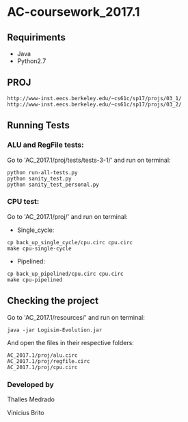 # AC-coursework_2017.1
## Requiriments
- Java
- Python2.7
## PROJ
```
http://www-inst.eecs.berkeley.edu/~cs61c/sp17/projs/03_1/
http://www-inst.eecs.berkeley.edu/~cs61c/sp17/projs/03_2/
```
## Running Tests
### ALU and RegFile tests:
Go to 'AC_2017.1/proj/tests/tests-3-1/' and run on terminal:
```
python run-all-tests.py
python sanity_test.py
python sanity_test_personal.py
```
### CPU test:
Go to 'AC_2017.1/proj/' and run on terminal:
- Single_cycle:
```
cp back_up_single_cycle/cpu.circ cpu.circ
make cpu-single-cycle
```
- Pipelined:
```
cp back_up_pipelined/cpu.circ cpu.circ
make cpu-pipelined
```
## Checking the project
Go to 'AC_2017.1/resources/' and run on terminal:
```
java -jar Logisim-Evolution.jar
```
And open the files in their respective folders:
```
AC_2017.1/proj/alu.circ
AC_2017.1/proj/regfile.circ
AC_2017.1/proj/cpu.circ
```
### Developed by
Thalles Medrado

Vinicius Brito
